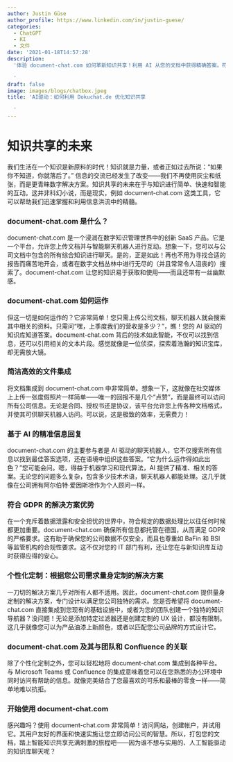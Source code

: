 ```yaml
---
author: Justin Güse
author_profile: https://www.linkedin.com/in/justin-guese/
categories:
  - ChatGPT
  - KI
  - 文件
date: '2021-01-18T14:57:28'
description:
  '体验 document-chat.com 如何革新知识共享！利用 AI 从您的文档中获得精确答案。符合 GDPR 且可定制！

  '
draft: false
image: images/blogs/chatbox.jpeg
title: 'AI驱动：如何利用 Dokuchat.de 优化知识共享

  '
---
```


# 知识共享的未来

我们生活在一个知识是新原料的时代！知识就是力量，或者正如过去所说：“如果你不知道，你就落后了。” 信息的交流已经发生了改变——我们不再使用灰尘和纸张，而是更青睐数字解决方案。知识共享的未来在于与知识进行简单、快速和智能的互动。这并非科幻小说，而是现实，例如 document-chat.com 这类工具，它可以帮助我们迅速掌握和利用信息洪流中的精髓。

### document-chat.com 是什么？

document-chat.com 是一个浸润在数字知识管理世界中的创新 SaaS 产品。它是一个平台，允许您上传文档并与智能聊天机器人进行互动。想象一下，您可以与公司文档中包含的所有综合知识进行聊天。是的，正是如此！再也不用为寻找合适的报告而痛苦地开会，或者在数字文档丛林中进行无尽的（并且常常令人沮丧的）搜索了。document-chat.com 让您的知识易于获取和使用——而且还带有一丝幽默感。

### document-chat.com 如何运作

但这一切是如何运作的？它非常简单！您只需上传公司文档，聊天机器人就会搜索其中相关的资料。只需问“嘿，上季度我们的营收是多少？”，瞧！您的 AI 驱动的知识库知道答案。document-chat.com 背后的技术如此智能，不仅可以找到信息，还可以引用相关的文本片段。感觉就像是一位侦探，探索着浩瀚的知识宝库，却无需放大镜。

### 简洁高效的文件集成

将文档集成到 document-chat.com 中非常简单。想象一下，这就像在社交媒体上上传一张度假照片一样简单——唯一的回报不是几个“点赞”，而是最终可以访问所有公司信息。无论是合同、授权书还是协议，该平台允许您上传各种文档格式，并使其可供聊天机器人访问。可以说，这是极致的效率，无需费力！

### 基于 AI 的精准信息回复

document-chat.com 的主要参与者是 AI 驱动的聊天机器人，它不仅搜索所有信息以找到最佳答案选项，还在语境中组织这些答案。“它为什么运作得如此出色？”您可能会问。嗯，得益于机器学习和现代算法，AI 提供了精准、相关的答案。无论您的问题多么复杂，包含多少技术术语，聊天机器人都能处理。这几乎就像在公司拥有阿尔伯特·爱因斯坦作为个人顾问一样。

### 符合 GDPR 的解决方案优势

在一个充斥着数据泄露和安全担忧的世界中，符合规定的数据处理比以往任何时候都更加重要。document-chat.com 确保所有信息都托管在德国，从而满足 GDPR 的严格要求。这有助于确保您的公司数据不仅安全，而且也尊重如 BaFin 和 BSI 等监管机构的合规性要求。这不仅对您的 IT 部门有利，还让您在与新知识库互动时获得应得的安心。

### 个性化定制：根据您公司需求量身定制的解决方案

一刀切的解决方案几乎对所有人都不适用。因此，document-chat.com 提供量身定制的解决方案，专门设计以满足您公司独特的需求。您是否希望将 document-chat.com 直接集成到您现有的基础设施中，或者为您的团队创建一个独特的知识导航器？没问题！无论是添加特定过滤器还是创建定制的 UX 设计，都没有限制。这几乎就像您可以为产品油漆上新颜色，或者以匹配您公司品牌的方式设计它。

### document-chat.com 及其与团队和 Confluence 的关联

除了个性化定制之外，您可以轻松地将 document-chat.com 集成到各种平台。与 Microsoft Teams 或 Confluence 的集成意味着您可以在您熟悉的办公环境中同时访问有帮助的信息。就像完美结合了您最喜欢的可乐和最棒的零食一样——简单地难以抗拒。

### 开始使用 document-chat.com

感兴趣吗？使用 document-chat.com 非常简单！访问网站，创建帐户，并试用它。其用户友好的界面和快速实施让您立即访问公司的智慧。所以，打包您的文档，踏上智能知识共享充满刺激的旅程吧——因为谁不想与实用的、人工智能驱动的知识库聊天呢？
